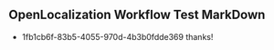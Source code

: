 ## OpenLocalization Workflow Test MarkDown
* 1fb1cb6f-83b5-4055-970d-4b3b0fdde369 thanks!

<!--HONumber=Jul16_HO3-->


